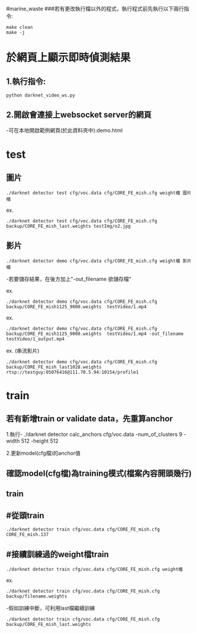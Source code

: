 #marine_waste
###若有更改執行檔以外的程式，執行程式前先執行以下兩行指令:

    make clean
    make -j

#  於網頁上顯示即時偵測結果
## 1.執行指令:
    python darknet_video_ws.py 

## 2.開啟會連接上websocket server的網頁
-可在本地開啟範例網頁(於此資料夾中):demo.html

# test
## 圖片
    ./darknet detector test cfg/voc.data cfg/CORE_FE_mish.cfg weight檔 圖片檔 

ex.

    ./darknet detector test cfg/voc.data cfg/CORE_FE_mish.cfg backup/CORE_FE_mish_last.weights testImg/o2.jpg 
    
## 影片
    ./darknet detector demo cfg/voc.data cfg/CORE_FE_mish.cfg weight檔 影片檔
-若要儲存結果，在後方加上"-out_filename 欲儲存檔"

ex.

    ./darknet detector demo cfg/voc.data cfg/CORE_FE_mish.cfg backup/CORE_FE_mish1125_9000.weights  testVideo/1.mp4

ex.

    ./darknet detector demo cfg/voc.data cfg/CORE_FE_mish.cfg backup/CORE_FE_mish1125_9000.weights  testVideo/1.mp4 -out_filename testVideo/1_output.mp4

ex. (串流影片)

    ./darknet detector demo cfg/voc.data cfg/CORE_FE_mish.cfg backup/CORE_FE_mish_last1028.weights  rtsp://testguy:05076416@111.70.5.94:10154/profile1

# train
## 若有新增train or validate data，先重算anchor
1.執行-
./darknet detector calc_anchors cfg/voc.data -num_of_clusters 9 -width 512 -height 512

2.更新model(cfg檔)的anchor值

## 確認model(cfg檔)為training模式(檔案內容開頭幾行)

## train
## #從頭train
    ./darknet detector train cfg/voc.data cfg/CORE_FE_mish.cfg CORE_FE_mish.137

## #接續訓練過的weight檔train
    ./darknet detector train cfg/voc.data cfg/CORE_FE_mish.cfg weight檔

ex.

    ./darknet detector train cfg/voc.data cfg/CORE_FE_mish.cfg backup/filename.weights
-假如訓練中斷，可利用last檔繼續訓練
   
    ./darknet detector train cfg/voc.data cfg/CORE_FE_mish.cfg backup/CORE_FE_mish_last.weights
